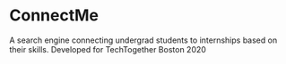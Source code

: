 # ConnectMe

A search engine connecting undergrad students to internships based on their skills. Developed for TechTogether Boston 2020
